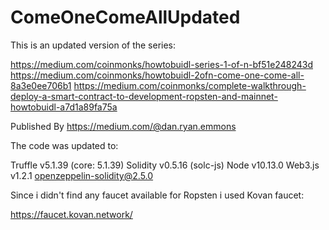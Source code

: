 # ComeOneComeAllUpdated

This is an updated version of the series:

https://medium.com/coinmonks/howtobuidl-series-1-of-n-bf51e248243d
https://medium.com/coinmonks/howtobuidl-2ofn-come-one-come-all-8a3e0ee706b1
https://medium.com/coinmonks/complete-walkthrough-deploy-a-smart-contract-to-development-ropsten-and-mainnet-howtobuidl-a7d1a89fa75a

Published By https://medium.com/@dan.ryan.emmons

The code was updated to:

Truffle v5.1.39 (core: 5.1.39)
Solidity v0.5.16 (solc-js)
Node v10.13.0
Web3.js v1.2.1
openzeppelin-solidity@2.5.0

Since i didn't find any faucet available for Ropsten i used Kovan faucet:

https://faucet.kovan.network/

